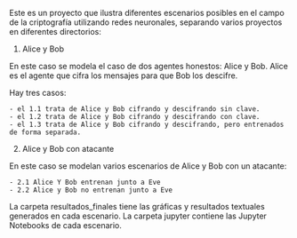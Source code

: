 Este es un proyecto que ilustra diferentes escenarios posibles en el campo de la criptografía utilizando redes neuronales, separando varios proyectos en diferentes directorios:

1. Alice y Bob

En este caso se modela el caso de dos agentes honestos: Alice y Bob. Alice es el agente que cifra los mensajes para que Bob los descifre.

Hay tres casos:

    - el 1.1 trata de Alice y Bob cifrando y descifrando sin clave.
    - el 1.2 trata de Alice y Bob cifrando y descifrando con clave.
    - el 1.3 trata de Alice y Bob cifrando y descifrando, pero entrenados de forma separada.

2. Alice y Bob con atacante

En este caso se modelan varios escenarios de Alice y Bob con un atacante:
 
    - 2.1 Alice Y Bob entrenan junto a Eve
    - 2.2 Alice y Bob no entrenan junto a Eve

La carpeta resultados_finales tiene las gráficas y resultados textuales generados en cada escenario.
La carpeta jupyter contiene las Jupyter Notebooks de cada escenario.
